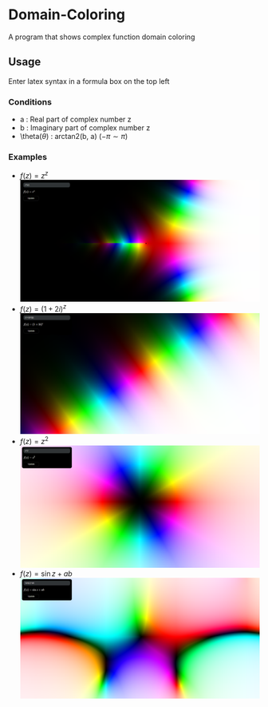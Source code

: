 # Domain-Coloring

A program that shows complex function domain coloring

## Usage

Enter latex syntax in a formula box on the top left

### Conditions

- a : Real part of complex number z
- b : Imaginary part of complex number z
- \theta($\theta$) : arctan2(b, a) ($-\pi \sim \pi$)

### Examples

- $f(z)=z^z$
  ![1.png](./README/1.png)
- $f(z)=(1+2i)^z$
  ![2.png](./README/2.png)
- $f(z)=z^2$
  ![3.png](./README/3.png)
- $f(z)=\sin z + ab$
  ![4.png](./README/4.png)
